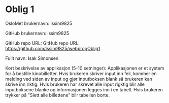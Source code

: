 Oblig 1
=======
OsloMet brukernavn: issim9825

GitHub brukernavn: issim9825

GitHub repo URL: GitHub repo URL: https://github.com/issim9825/webprogOblig1


Fullt navn: Isak Simonsen

Kort beskrivelse av applikasjon (5-10 setninger):
Applikasjonen er et system for å bestille kinobilletter.
Hvis brukeren skriver input inn feil, kommer en melding ved siden av input 
og gjør inputboksen blank så brukeren kan skrive inn riktig.
Hvis brukeren har skrevet alle input rigktig blir alle inputboksene blanke
og informasjonen legges inn i en tabell.
Hvis brukeren trykker på "Slett alle billettene" blir tabellen borte.